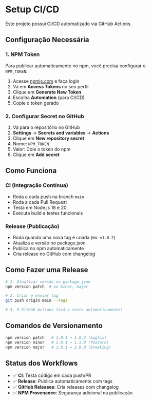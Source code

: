 # Setup CI/CD

Este projeto possui CI/CD automatizado via GitHub Actions.

## Configuração Necessária

### 1. NPM Token

Para publicar automaticamente no npm, você precisa configurar o `NPM_TOKEN`:

1. Acesse [npmjs.com](https://www.npmjs.com) e faça login
2. Vá em **Access Tokens** no seu perfil
3. Clique em **Generate New Token**
4. Escolha **Automation** (para CI/CD)
5. Copie o token gerado

### 2. Configurar Secret no GitHub

1. Vá para o repositório no GitHub
2. **Settings** → **Secrets and variables** → **Actions**
3. Clique em **New repository secret**
4. Nome: `NPM_TOKEN`
5. Valor: Cole o token do npm
6. Clique em **Add secret**

## Como Funciona

### CI (Integração Contínua)
- Roda a cada push na branch `main`
- Roda a cada Pull Request
- Testa em Node.js 18 e 20
- Executa build e testes funcionais

### Release (Publicação)
- Roda quando uma nova tag é criada (ex: `v1.0.2`)
- Atualiza a versão no package.json
- Publica no npm automaticamente
- Cria release no GitHub com changelog

## Como Fazer uma Release

```bash
# 1. Atualizar versão no package.json
npm version patch  # ou minor, major

# 2. Criar e enviar tag
git push origin main --tags

# 3. O GitHub Actions fará o resto automaticamente!
```

## Comandos de Versionamento

```bash
npm version patch   # 1.0.1 → 1.0.2 (bugfix)
npm version minor   # 1.0.1 → 1.1.0 (feature)
npm version major   # 1.0.1 → 2.0.0 (breaking)
```

## Status dos Workflows

- ✅ **CI**: Testa código em cada push/PR
- ✅ **Release**: Publica automaticamente com tags
- ✅ **GitHub Releases**: Cria releases com changelog
- ✅ **NPM Provenance**: Segurança adicional na publicação
